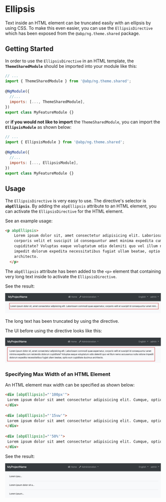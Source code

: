 # Ellipsis

Text inside an HTML element can be truncated easily with an ellipsis by using CSS. To make this even easier, you can use the `EllipsisDirective` which has been exposed from the `@abp/ng.theme.shared` package.


## Getting Started

In order to use the `EllipsisDirective` in an HTML template, the **`ThemeSharedModule`** should be imported into your module like this:

```js
// ...
import { ThemeSharedModule } from '@abp/ng.theme.shared';

@NgModule({
  //...
  imports: [..., ThemeSharedModule],
})
export class MyFeatureModule {}
```

or **if you would not like to import** the `ThemeSharedModule`, you can import the **`EllipsisModule`** as shown below:


```js
// ...
import { EllipsisModule } from '@abp/ng.theme.shared';

@NgModule({
  //...
  imports: [..., EllipsisModule],
})
export class MyFeatureModule {}
```

## Usage

The `EllipsisDirective` is very easy to use. The directive's selector is **`abpEllipsis`**. By adding the `abpEllipsis` attribute to an HTML element, you can activate the `EllipsisDirective` for the HTML element.

See an example usage:

```html
<p abpEllipsis>
    Lorem ipsum dolor sit, amet consectetur adipisicing elit. Laboriosam commodi quae aspernatur,
    corporis velit et suscipit id consequuntur amet minima expedita cum reiciendis dolorum
    cupiditate? Voluptas eaque voluptatum odio deleniti quo vel illum nemo accusamus nulla ratione
    impedit dolorum expedita necessitatibus fugiat ullam beatae, optio eum cupiditate ducimus
    architecto.
  </p>
```

The `abpEllipsis` attribute has been added to the `<p>` element that containing very long text inside to activate the `EllipsisDirective`.

See the result:

![Ellipsis directive result](./images/ellipsis-directive-result1.jpg)

The long text has been truncated by using the directive.

The UI before using the directive looks like this:

![Before using the EllipsisDirective](./images/ellipsis-directive-before.jpg)

### Specifying Max Width of an HTML Element

An HTML element max width can be specified as shown below:

```html
<div [abpEllipsis]="'100px'">
 Lorem ipsum dolor sit amet consectetur adipisicing elit. Cumque, optio!
</div>

<div [abpEllipsis]="'15vw'">
 Lorem ipsum dolor sit amet consectetur adipisicing elit. Cumque, optio!
</div>

<div [abpEllipsis]="'50%'">
 Lorem ipsum dolor sit amet consectetur adipisicing elit. Cumque, optio!
</div>
```

See the result:

![Ellipsis directive result 2](./images/ellipsis-directive-result2.jpg)